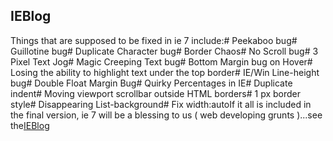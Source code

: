 <article><h2>IEBlog</h2>Things that are supposed to be fixed in ie 7 include:# Peekaboo bug# Guillotine bug# Duplicate Character bug# Border Chaos# No Scroll bug# 3 Pixel Text Jog# Magic Creeping Text bug# Bottom Margin bug on Hover# Losing the ability to highlight text under the top border# IE/Win Line-height bug# Double Float Margin Bug# Quirky Percentages in IE# Duplicate indent# Moving viewport scrollbar outside HTML borders# 1 px border style# Disappearing List-background# Fix width:autoIf it all is included in the final version, ie 7 will be a blessing to us ( web developing grunts )...see the<a href="http://blogs.msdn.com/ie/default.aspx">IEBlog</a></article>